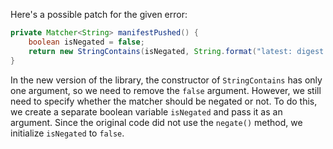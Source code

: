 Here's a possible patch for the given error:

```java
private Matcher<String> manifestPushed() {
    boolean isNegated = false;
    return new StringContains(isNegated, String.format("latest: digest: %s", this.image.digest()));
}
```
In the new version of the library, the constructor of `StringContains` has only one argument, so we need to remove the `false` argument. However, we still need to specify whether the matcher should be negated or not. To do this, we create a separate boolean variable `isNegated` and pass it as an argument. Since the original code did not use the `negate()` method, we initialize `isNegated` to `false`.